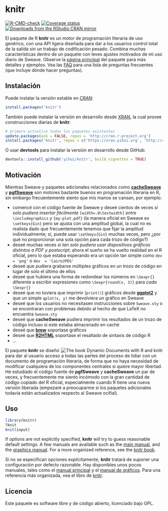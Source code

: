 # knitr

<!-- badges: start -->
[![R-CMD-check](https://github.com/yihui/knitr/workflows/R-CMD-check/badge.svg)](https://github.com/yihui/knitr/actions)
[![Coverage status](https://codecov.io/gh/yihui/knitr/branch/master/graph/badge.svg)](https://codecov.io/github/yihui/knitr?branch=master)
[![Downloads from the RStudio CRAN mirror](http://cranlogs.r-pkg.org/badges/knitr)](https://cran.r-project.org/package=knitr)
<!-- badges: end -->

El paquete de R **knitr** es un motor de programación literaria de uso genérico, con una API ligera diseñada para dar a los usuarios control total de la salida sin un trabajo de codificación pesado. Combina muchas características dentro de un paquete con leves ajustes motivados de mi uso diario de Sweave. Observe la [página principal](https://yihui.org/knitr/) del paquete para más detalles y ejemplos. Vea las [FAQ](https://yihui.org/knitr/faq/) para una lista de preguntas frecuentes (que incluye dónde hacer preguntas).


## Instalación

Puede instalar la versión estable en [CRAN](https://cran.r-project.org/package=knitr):

```r
install.packages('knitr')
```

También puede instalar la versión en desarrollo desde [XRAN](https://xran.yihui.org), la cual provee construcciones diarias de **knitr**:

```r
# primero actualice todos los paquetes existentes
update.packages(ask = FALSE, repos = 'http://cran.r-project.org')
install.packages('knitr', repos = c('https://xran.yihui.org', 'http://cran.r-project.org'))
```

O usar **devtools** para instalar la versión en desarrollo desde GitHub:

```r
devtools::install_github('yihui/knitr', build_vignettes = TRUE)
```


## Motivación

Mientras Sweave y paquetes adicionales relacionados como [**cacheSweave**](https://cran.r-project.org/package=cacheSweave) y [**pgfSweave**](https://cran.r-project.org/package=pgfSweave) son motores bastante buenos en programación literaria en R, sin embargo frecuentemente siento que mis manos se cansan, por ejemplo:

- comencé con el código fuente de Sweave y deseé cientos de veces *si solo pudiera insertar fácilmente*  `[width=.8\textwidth]` *entre* `\includegraphics` *y* `{my-plot.pdf}` (la manera oficial en Sweave es `\setkeys{Gin}` pero se ajusta con una amplitud global, la cual no es realista dado que frecuentemente tenemos que fijar la amplitud individualmente; sí, puede usar `\setkeys{Gin}` muchas veces, pero ¿por qué no proporcionar una sola opción para cada trozo de código?)
- deseé muchas veces *si tan solo pudiera usar dispositivos gráficos distintos a PDF y postscript*; ahora el sueño se ha vuelto realidad en el R oficial, pero lo que estaba esperando era un opción tan simple como `dev = 'png'` o `dev  = 'CairoJPEG'`
- deseé que pudiera grabarse múltiples gráficos en un trozo de código en lugar de solo el último de ellos
- deseé que hubiera una forma de redondear los números en `\Sexpr{}` diferente a escribir expresiones como `\Sexpr{round(x, 3)}` para *cada* `\Sexpr{}`
- deseé que no tuviera que imprimir (`print()`) gráficos desde [**ggplot2**](https://cran.r-project.org/package=ggplot2) y que un simple `qplot(x, y)` me devolviera un gráfico en Sweave
- deseé que los usuarios no necesitasen instrucciones sobre `Sweave.sty` o se encontraran con problemas debido al hecho de que LaTeX no encuentra `Sweave.sty`
- deseé que **cacheSweave** pudiera imprimir los resultados de un trozo de código incluso si este estaba almacenado en caché
- deseé que [**brew**](https://cran.r-project.org/package=brew) soportase gráficos
- deseé que [**R2HTML**](https://cran.r-project.org/package=R2HTML) soportase el resaltado de sintaxis de código R
- ...

[<img src="http://i.imgur.com/yYw46aF.jpg" align="right" alt="The book Dynamic Documents with R and knitr" />](https://www.amazon.com/dp/1498716962/)

El paquete **knitr** se diseñó para dar al usuario acceso a todas las partes del proceso de lidiar con un documento de programación literaria, de forma que no haya necesidad de modificar cualquiera de los componentes centrales si quiere mayor libertad. He estudiado el código fuente de **pgfSweave** y **cacheSweave** un par de veces, y frecuentemente me siento incómodo con la gran cantidad de código copiado del R oficial, especialmente cuando R tiene una nueva versión liberada (empezaré a preocuparme si los paquetes adicionales todavía están actualizados respecto al Sweave ocifial).


## Uso 

```r
library(knitr)
?knit
knit(input)
```

If options are not explicitly specified, **knitr** will try to guess
reasonable default settings. A few manuals are available such as the [main
manual](https://yihui.org/knitr/demo/manual/), and the
[graphics
manual](https://yihui.org/knitr/demo/graphics/). For a
more organized reference, see the [knitr book](https://www.amazon.com/dp/1498716962/).

Si no se especifican opciones explícitamente, **knitr** tratará de suponer una configuración por defecto razonable. Hay disponibles unos pocos manuales, tales como el [manual principal](https://yihui.org/knitr/demo/manual/) y el [manual de gráficos](https://yihui.org/knitr/demo/graphics/). Para una referencia más organizada, vea el libro de [knitr](https://www.amazon.com/dp/1498716962/).


## Licencia

Este paquete es software libre y de código abierto, licenciado bajo GPL.
